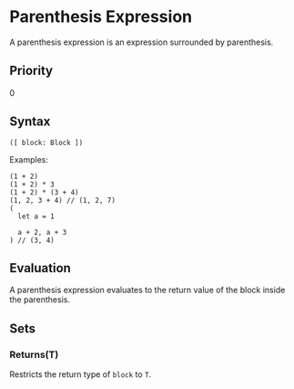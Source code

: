 # Parenthesis Expression

A parenthesis expression is an expression surrounded by parenthesis.

## Priority

0

## Syntax

```
([ block: Block ])
```

Examples:

```
(1 + 2)
(1 + 2) * 3
(1 + 2) * (3 + 4)
(1, 2, 3 + 4) // (1, 2, 7)
(
  let a = 1

  a + 2, a + 3
) // (3, 4)
```

## Evaluation

A parenthesis expression evaluates to the return value of the block inside the parenthesis.

## Sets

### Returns(T)

Restricts the return type of `block` to `T`.

```

```
